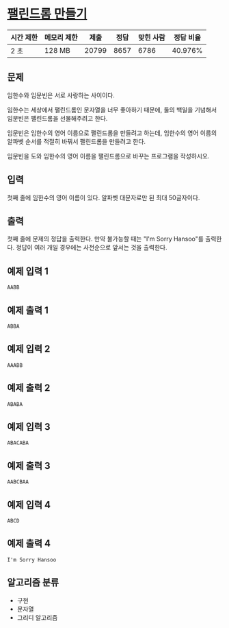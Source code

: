 # [팰린드롬 만들기](https://www.acmicpc.net/problem/1213)

| 시간 제한 | 메모리 제한 | 제출  | 정답 | 맞힌 사람 | 정답 비율 |
| --------- | ----------- | ----- | ---- | --------- | --------- |
| 2 초      | 128 MB      | 20799 | 8657 | 6786      | 40.976%   |

## 문제

임한수와 임문빈은 서로 사랑하는 사이이다.

임한수는 세상에서 팰린드롬인 문자열을 너무 좋아하기 때문에, 둘의 백일을 기념해서 임문빈은 팰린드롬을 선물해주려고 한다.

임문빈은 임한수의 영어 이름으로 팰린드롬을 만들려고 하는데, 임한수의 영어 이름의 알파벳 순서를 적절히 바꿔서 팰린드롬을 만들려고 한다.

임문빈을 도와 임한수의 영어 이름을 팰린드롬으로 바꾸는 프로그램을 작성하시오.

## 입력

첫째 줄에 임한수의 영어 이름이 있다. 알파벳 대문자로만 된 최대 50글자이다.

## 출력

첫째 줄에 문제의 정답을 출력한다. 만약 불가능할 때는 "I'm Sorry Hansoo"를 출력한다. 정답이 여러 개일 경우에는 사전순으로 앞서는 것을 출력한다.

## 예제 입력 1

```
AABB
```

## 예제 출력 1

```
ABBA
```

## 예제 입력 2

```
AAABB
```

## 예제 출력 2

```
ABABA
```

## 예제 입력 3

```
ABACABA
```

## 예제 출력 3

```
AABCBAA
```

## 예제 입력 4

```
ABCD
```

## 예제 출력 4

```
I'm Sorry Hansoo
```

## 알고리즘 분류

- 구현
- 문자열
- 그리디 알고리즘
